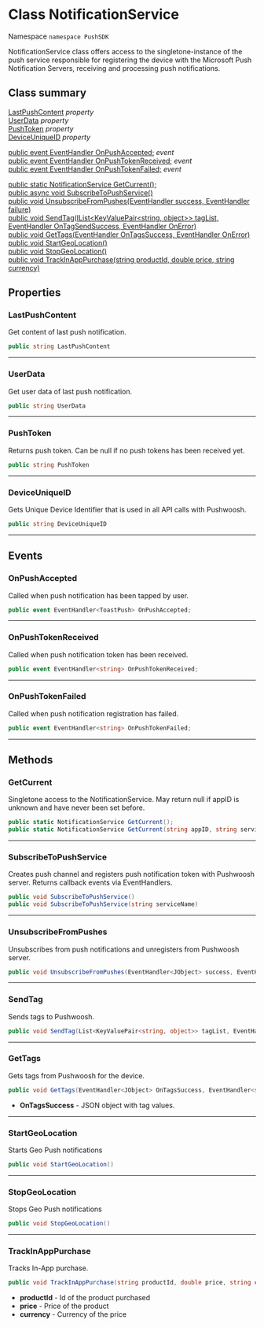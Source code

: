 # Class NotificationService #

Namespace `namespace PushSDK`

NotificationService class offers access to the singletone-instance of the push service responsible for registering the device with the Microsoft Push Notification Servers, receiving and processing push notifications.

## Class summary
[LastPushContent](#lastpushcontent) *property*  
[UserData](#userdata) *property*  
[PushToken](#pushtoken) *property*  
[DeviceUniqueID](#deviceuniqueid) *property*  

[public event EventHandler<ToastPush> OnPushAccepted;](#onpushaccepted) *event*  
[public event EventHandler<string> OnPushTokenReceived;](#onpushtokenreceived) *event*  
[public event EventHandler<string> OnPushTokenFailed;](#onpushtokenfailed) *event*  

[public static NotificationService GetCurrent();](#getcurrent)  
[public async void SubscribeToPushService()](#subscribetopushservice)  
[public void UnsubscribeFromPushes(EventHandler<JObject> success, EventHandler<string> failure)](#unsubscribefrompushes)  
[public void SendTag(IList<KeyValuePair<string, object>> tagList, EventHandler<JObject> OnTagSendSuccess, EventHandler<string> OnError)](#sendtag)  
[public void GetTags(EventHandler<JObject> OnTagsSuccess, EventHandler<string> OnError)](#gettags)  
[public void StartGeoLocation()](#startgeolocation)  
[public void StopGeoLocation()](#stopgeolocation)  
[public void TrackInAppPurchase(string productId, double price, string currency)](#trackinapppurchase)  


## Properties

### LastPushContent

Get content of last push notification.

```csharp
public string LastPushContent
```

---
### UserData

Get user data of last push notification.

```csharp
public string UserData
```

---
### PushToken

Returns push token. Can be null if no push tokens has been received yet.


```csharp
public string PushToken
```

---
### DeviceUniqueID

Gets Unique Device Identifier that is used in all API calls with Pushwoosh.

```csharp
public string DeviceUniqueID
```

---
## Events

### OnPushAccepted

Called when push notification has been tapped by user.

```csharp
public event EventHandler<ToastPush> OnPushAccepted;
```

---
### OnPushTokenReceived

Called when push notification token has been received.

```csharp
public event EventHandler<string> OnPushTokenReceived;
```

---
### OnPushTokenFailed

Called when push notification registration has failed.

```csharp
public event EventHandler<string> OnPushTokenFailed;
```

---
## Methods

### GetCurrent

Singletone access to the NotificationService. May return null if appID is unknown and have never been set before.

```csharp
public static NotificationService GetCurrent();
public static NotificationService GetCurrent(string appID, string serviceName, IEnumerable<string> tileTrustedServers);
```

---
### SubscribeToPushService

Creates push channel and registers push notification token with Pushwoosh server. Returns callback events via EventHandlers.

```csharp
public void SubscribeToPushService()
public void SubscribeToPushService(string serviceName)
```

---
### UnsubscribeFromPushes

Unsubscribes from push notifications and unregisters from Pushwoosh server.

```csharp
public void UnsubscribeFromPushes(EventHandler<JObject> success, EventHandler<string> failure)
```

---
### SendTag

Sends tags to Pushwoosh.

```csharp
public void SendTag(List<KeyValuePair<string, object>> tagList, EventHandler<JObject> OnTagSendSuccess, EventHandler<string> OnError)
```

---
### GetTags

Gets tags from Pushwoosh for the device.

```csharp
public void GetTags(EventHandler<JObject> OnTagsSuccess, EventHandler<string> OnError)
```
* **OnTagsSuccess** - JSON object with tag values.

---
### StartGeoLocation

Starts Geo Push notifications

```csharp
public void StartGeoLocation()
```

---
### StopGeoLocation

Stops Geo Push notifications

```csharp
public void StopGeoLocation()
```

---
### TrackInAppPurchase

Tracks In-App purchase.

```csharp
public void TrackInAppPurchase(string productId, double price, string currency)
```

* **productId** - Id of the product purchased
* **price** - Price of the product
* **currency** - Currency of the price
